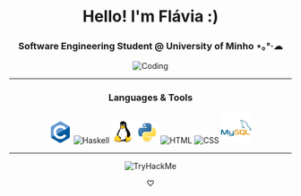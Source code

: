 <h1 align="center">Hello! I'm Flávia :)</h1>
<h3 align="center">Software Engineering Student @ University of Minho ⋆｡°·☁︎ </h3>
<p align="center">
<img src="https://i.pinimg.com/originals/a2/b4/ae/a2b4ae4ebabcd10ff10a1581366f6df2.gif" alt="Coding" width="250" />
</p>

---

<h3 align="center">Languages & Tools</h3>
<p align="center"> 
  <img src="https://raw.githubusercontent.com/devicons/devicon/master/icons/c/c-original.svg" alt="C" width="40" height="40"/> 
  <img src="https://upload.wikimedia.org/wikipedia/commons/1/1c/Haskell-Logo.svg" alt="Haskell" width="40" height="40"/> 
  <img src="https://raw.githubusercontent.com/devicons/devicon/master/icons/linux/linux-original.svg" alt="Linux" width="40" height="40"/>
  <img src="https://raw.githubusercontent.com/devicons/devicon/master/icons/python/python-original.svg" alt="Python" width="40" height="40"/> 
  <img src="https://upload.wikimedia.org/wikipedia/commons/3/38/HTML5_Badge.svg" alt="HTML" width="40" height="40"/> 
  <img src="https://upload.wikimedia.org/wikipedia/commons/d/d5/CSS3_logo_and_wordmark.svg" alt="CSS" width="35" height="40"/>
  <img src="https://raw.githubusercontent.com/devicons/devicon/master/icons/mysql/mysql-original-wordmark.svg" alt="MySQL" width="55"/>
</p>

---

<p align="center"><img src="https://tryhackme-badges.s3.amazonaws.com/flaviaraujo.png" alt="TryHackMe"></p>

<p align="center">♡</p>

